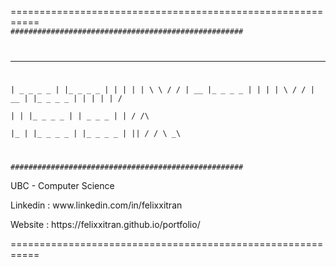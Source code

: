 
===========================================================
<code>
####################################################
_ _ _ _ _    _ _ _ _    _          _   _     _ 
| _ _ _ _ | |_ _ _ _ | | |        | |  \ \  / /
|  __       |_ _ _ _   | |        | |   \ \/ /
|  __ |     |_ _ _ _ | | |        | |   /    \
|  |        |_ _ _ _   | | _ _ _  | |  /  /\  \
|_ |        |_ _ _ _ | |_ _ _ _ | |_| /_ /  \ _\  
 
####################################################
</code>
<p>UBC - Computer Science</p> 
<p>Linkedin : www.linkedin.com/in/felixxitran</p> 
<p>Website : https://felixxitran.github.io/portfolio/</p> 
===========================================================
